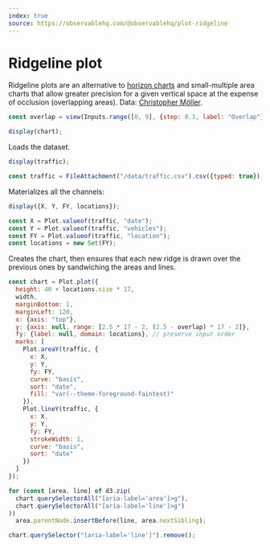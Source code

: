 ```yaml
---
index: true
source: https://observablehq.com/@observablehq/plot-ridgeline
---
```


# Ridgeline plot

Ridgeline plots are an alternative to [horizon charts](./horizon) and small-multiple area charts that allow greater precision for a given vertical space at the expense of occlusion (overlapping areas). Data: [Christopher Möller](https://gist.github.com/chrtze/c74efb46cadb6a908bbbf5227934bfea).

```js
const overlap = view(Inputs.range([0, 9], {step: 0.1, label: "Overlap"}));
```

```js
display(chart);
```

Loads the dataset.

```js
display(traffic);
```

```js echo
const traffic = FileAttachment("/data/traffic.csv").csv({typed: true});
```

Materializes all the channels:

```js
display({X, Y, FY, locations});
```

```js echo
const X = Plot.valueof(traffic, "date");
const Y = Plot.valueof(traffic, "vehicles");
const FY = Plot.valueof(traffic, "location");
const locations = new Set(FY);
```

Creates the chart, then ensures that each new ridge is drawn over the previous ones by sandwiching the areas and lines.

```js echo
const chart = Plot.plot({
  height: 40 + locations.size * 17,
  width,
  marginBottom: 1,
  marginLeft: 120,
  x: {axis: "top"},
  y: {axis: null, range: [2.5 * 17 - 2, (2.5 - overlap) * 17 - 2]},
  fy: {label: null, domain: locations}, // preserve input order
  marks: [
    Plot.areaY(traffic, {
      x: X,
      y: Y,
      fy: FY,
      curve: "basis",
      sort: "date",
      fill: "var(--theme-foreground-faintest)"
    }),
    Plot.lineY(traffic, {
      x: X,
      y: Y,
      fy: FY,
      strokeWidth: 1,
      curve: "basis",
      sort: "date"
    })
  ]
});

for (const [area, line] of d3.zip(
  chart.querySelectorAll("[aria-label='area']>g"),
  chart.querySelectorAll("[aria-label='line']>g")
))
  area.parentNode.insertBefore(line, area.nextSibling);

chart.querySelector("[aria-label='line']").remove();
```
